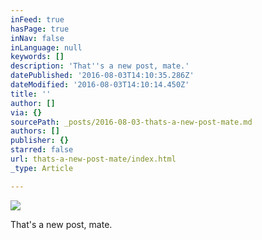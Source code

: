 ```yaml
---
inFeed: true
hasPage: true
inNav: false
inLanguage: null
keywords: []
description: 'That''s a new post, mate.'
datePublished: '2016-08-03T14:10:35.286Z'
dateModified: '2016-08-03T14:10:14.450Z'
title: ''
author: []
via: {}
sourcePath: _posts/2016-08-03-thats-a-new-post-mate.md
authors: []
publisher: {}
starred: false
url: thats-a-new-post-mate/index.html
_type: Article

---
```

![](https://the-grid-user-content.s3-us-west-2.amazonaws.com/fb6c19d2-5dbf-4c70-8150-adffba50c396.jpg)

That's a new post, mate.